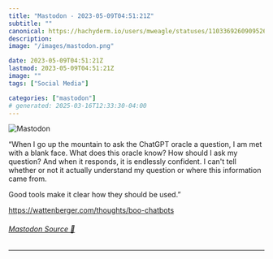 ```yaml
---
title: "Mastodon - 2023-05-09T04:51:21Z"
subtitle: ""
canonical: https://hachyderm.io/users/mweagle/statuses/110336926090952678
description:
image: "/images/mastodon.png"

date: 2023-05-09T04:51:21Z
lastmod: 2023-05-09T04:51:21Z
image: ""
tags: ["Social Media"]

categories: ["mastodon"]
# generated: 2025-03-16T12:33:30-04:00
---
```

![Mastodon](/images/mastodon.png)

<p>“When I go up the mountain to ask the ChatGPT oracle a question, I am met with a blank face. What does this oracle know? How should I ask my question? And when it responds, it is endlessly confident. I can&#39;t tell whether or not it actually understand my question or where this information came from.</p><p>Good tools make it clear how they should be used.”</p><p><a href="https://wattenberger.com/thoughts/boo-chatbots" target="_blank" rel="nofollow noopener noreferrer" translate="no"><span class="invisible">https://</span><span class="ellipsis">wattenberger.com/thoughts/boo-</span><span class="invisible">chatbots</span></a></p>


###### [Mastodon Source 🐘](https://hachyderm.io/@mweagle/110336926090952678)

___
